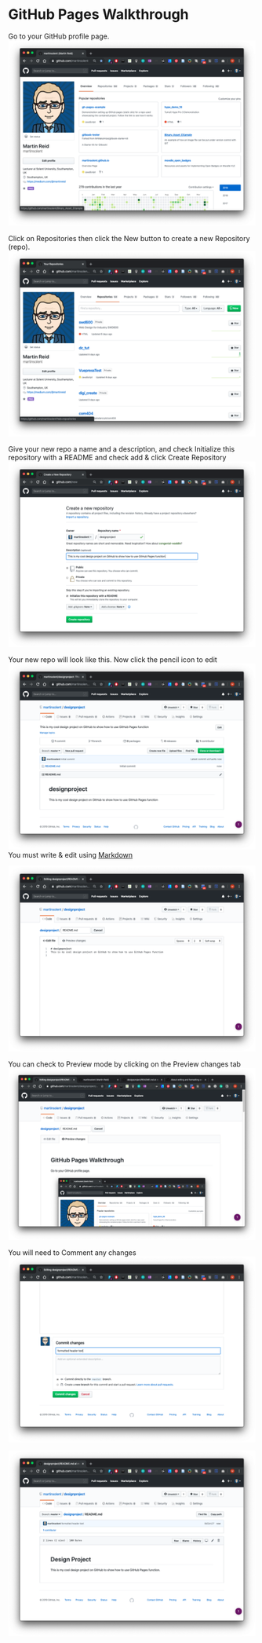 # GitHub Pages Walkthrough

Go to your GitHub profile page.
![](images/gh_1.png)

Click on Repositories then click the New button to create a new Repository (repo).
![](images/gh_2.png)

Give your new repo a name and a description, and check Initialize this repository with a README and check add  & click Create Repository
![](images/gh_5.png)

Your new repo will look like this. Now click the pencil icon to edit
![](images/gh_6.png)
You must write & edit using [Markdown](https://guides.github.com/pdfs/markdown-cheatsheet-online.pdf)

![](images/gh_7.png)

You can check to Preview mode by clicking on the Preview changes tab
![](images/gh_34.png)

You will need to Comment any changes
![](images/gh_9.png)

![](images/gh_10.png)
